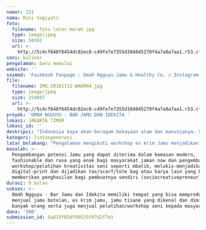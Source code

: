 ```yaml
---
nomor: 231
nama: Rini Sugiyati
foto:
  filename: foto latar merah.jpg
  type: image/jpeg
  size: 50392
  url: >-
    http://5c4cf848f6454dc02ec8-c49fe7e7355d384845270f4a7a0a7aa1.r53.cf2.rackcdn.com/826c9c18-ab58-46a2-95e3-a24e2ad515d2/foto%20latar%20merah.jpg
seni: kuliner
pengalaman: baru memulai
website: ''
sosmed: 'Facebook Fanpage : Omah Ngguyu Jamu & Healthy Co. / Instagram : omah.ngguyu'
file:
  filename: IMG-20161111-WA0004.jpg
  type: image/jpeg
  size: 154097
  url: >-
    http://5c4cf848f6454dc02ec8-c49fe7e7355d384845270f4a7a0a7aa1.r53.cf2.rackcdn.com/467db056-3da7-4409-ae9e-4f1bf1d3d89a/IMG-20161111-WA0004.jpg
proyek: 'OMAH NGGUYU - BAR JAMU DAN IDEKITA '
lokasi: JAKARTA TIMUR
lokasi_id: ''
deskripsi: "Indonesia kaya akan beragam kekayaan alam dan manusianya. Seperti halnya bahan-bahan alam yang dapat digunakan sebagai sumber minuman tradisional yang kurang dinikmati masyarakat modern karena dianggap kuno dan pahit. Disamping kekayaan alam, banyak kreativitas seni yang masih bisa dikembangkan oleh manusia-manusia berjiwa kreatif, dimana sebenarnya akan dapat  turut membantu perekonomian masyarakat kita. \r\n\r\nOmah Ngguyu - Bar Jamu dan Idekita mencoba mengembangkan potensi Jamu sebagai warisan budaya dalam bentuk yang lebih modern (jamu botolan, jamu tisane, es krim jamu) yang fashionable, rasa yang enak dan dapat dinikmati oleh masyarakat jaman now. Selain itu, Omah Ngguyu -  Bar Jamu dan Idekita juga dapat menjadi tempat untuk menyelenggarakan berbagai workshop kreatif yang ke depannya ingin menjadi wadah terbentuknya sociocreativepreneur. "
kategori: lintasgenerasi
latar_belakang: "Pengalaman mengikuti workshop es krim Jamu menjadikan kami ingin mengembangkan potensi Jamu di Indonesia setara dengan seperti menikmati secangkir kopi di kafe. \r\nRasa jamu yang identik dengan pahit dan kuno memicu kami untuk membuat produk yang lebih dikemas modern dan dapat dinikmati kapanpun bagi masyarakat modern yang sibuk dengan rasa yang menyenangkan dan mendapatkan manfaat sehatnya.\r\nBanyaknya kegiatan seni kreatif yang sebenarnya dapat memberikan penghasilan bagi masyarakat hanya saja belum dapat dikembangkan dan tergarap padahal kegiatan-kegiatan seni yang kreatif baik yang tradisional maupun modern dapat menjadi penggagas lahirnya para sociocreativepreneur dan kemandirian finansial."
masalah: >-
  Pengembangan potensi Jamu yang dapat diterima dalam kemasan modern,
  fashionable dan rasa yang enak bagi masyarakat jaman now dan pengembangan
  workshop/pelatihan kreativitas seni seperti mbatik, melukis-menjadikan bentuk
  digital-print dan dijadikan tas/scarf/tote bag atau karya lain yang bisa
  memberikan penghasilan bagi pembuatnya sendiri (sociocreativepreneur). 
durasi: 9 bulan
sukses: >-
  Omah Ngguyu - Bar Jamu dan Idekita memiliki tempat yang bisa memproduksi dan
  menjual jamu botolan, es krim jamu, jamu tisane yang dikenal dan diminati
  banyak orang serta juga menjual pelatihan/workshop seni kepada masyarakat.
dana: '500'
submission_id: 5a815f05df99535fd7d2f7e1
---
```

